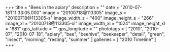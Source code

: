 +++
title = "Bees in the apiary"
description = ""
date = "2010-07-18T11:33:05.000"
image = "20100718@113305"
image_s = "20100718@113305-s"
image_width_s = "400"
image_height_s = "266"
image_xl = "20100718@113305-xl"
image_width_xl = "1024"
image_height_xl = "681"
gps_latitude = ""
gps_longitude = ""
phototags = [ "2010", "2010-07", "2010-07-18", "apiary", "bee", "beehive", "beekeeper", "detail", "green", "insect", "morning", "resting", "summer" ]
galleries = [ "2010 Timeline" ]
+++

